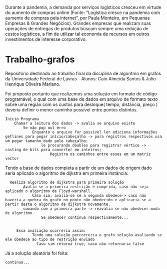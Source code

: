 Durante a pandemia, a demanda por serviços logísticos cresceu em virtude do aumento de compras online (Fonte: “Logística cresce na pandemia com aumento de compras pela internet”, por Paula Monteiro, em Pequenas Empresas & Grandes Negócios). Grandes empresas que realizam suas operações de entregas de produtos buscam sempre uma redução de custos logísticos, a fim de utilizar tal economia de recursos em outros investimentos de interesse corporativo.


# Trabalho-grafos
Repositório destinado ao trabalho final da disciplina de algoritmo em grafos da Universidade Federal de Lavras - Alunos: Caio Almeida Santos &amp; Julio Henrique Oliveira Mariano.

Foi proposto portanto que realizemos uma solução em formato de código programável, o qual com uma base de dados em arquivo de formato texto sobre uma região com os custos para desloque( tempo, distância, preço )  deveria definir o menor caminho possível entre pontos distintos.



	Início Programa
		Chamar a leitura dos dados -> avalia se arquivo existe
			Se não pop out erro
				Enquanto o arquivo for possível ler adiciona informações getlines para pegar início/cabeçalho -> para registros respectivos usa um pegar tamanho dado pelo cabeçalho;
					le procurando doubles para registrar vértice -> casting de bits para converter em inteiros;
						Registra os caminhos entre esses em um matriz vector
	


Tendo a base de dados completa a partir de um dados de origem dado seria aplicado o algoritmo de dijkstra em primeira instância:


      Realiza algoritmo de dijkstra para primeira solução
        	Avalia se a primeira restrição é cumprida, caso não seja aplicado o algoritmo de Floyd-warshall.
         		Caso sim, avalia-se se a segunda obedece-> caso não haveria a quebra do grafo no ponto não obedecido e aplicaria-se a partir deste o algoritmo de dijkstra novamente.
  			somando com a primeira parte -> reavalia se não obedecer muda de algoritmo.
         			Se obedecer contínua respectivamente...
          
	  
         Essa avaliação ocorreria assim:
                Tendo uma solução percorreria o grafo solução avaliando se ele obedece ao tipo de restrição enviado
                  Caso sim retorna true, caso não retornaria false
		  
		  
Já a solução aleatória foi feita:
	
	
	continua...
